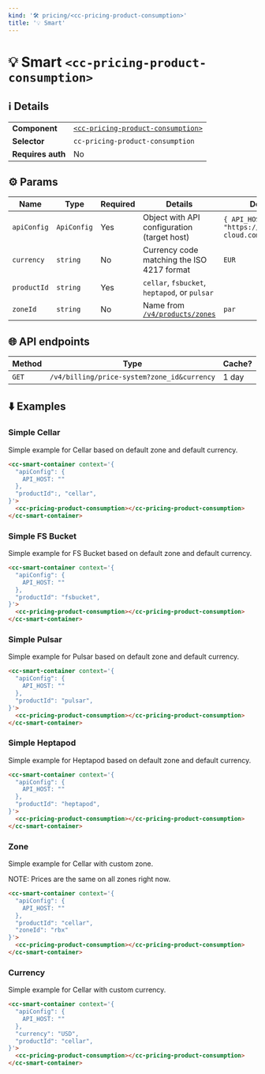 ```yaml
---
kind: '🛠 pricing/<cc-pricing-product-consumption>'
title: '💡 Smart'
---
```


# 💡 Smart `<cc-pricing-product-consumption>`

## ℹ️ Details

<table>
  <tr><td><strong>Component    </strong> <td><a href="https://www.clever-cloud.com/developers/doc/clever-components/?path=/docs/%F0%9F%9B%A0-pricing-cc-pricing-product-consumption--default-story"><code>&lt;cc-pricing-product-consumption></code></a>
  <tr><td><strong>Selector     </strong> <td><code>cc-pricing-product-consumption</code>
  <tr><td><strong>Requires auth</strong> <td>No
</table>

## ⚙️ Params

| Name        | Type        | Required | Details                                                                                          | Default                                         |
|-------------|-------------|----------|--------------------------------------------------------------------------------------------------|-------------------------------------------------|
| `apiConfig` | `ApiConfig` | Yes      | Object with API configuration (target host)                                                      | `{ API_HOST: "https://api.clever-cloud.com" }`  |
| `currency`  | `string`    | No       | Currency code matching the ISO 4217 format                                                       | `EUR`                                           |
| `productId` | `string`    | Yes      | `cellar`, `fsbucket`, `heptapod`, or `pulsar`                                                    |                                                 |
| `zoneId`    | `string`    | No       | Name from [`/v4/products/zones`](https://api.clever-cloud.com/v4/products/zones)                 | `par`                                           |

## 🌐 API endpoints

| Method | Type                                             | Cache? |
|--------|--------------------------------------------------|--------|
| `GET`  | `/v4/billing/price-system?zone_id&currency`      | 1 day  |

## ⬇️️ Examples

### Simple Cellar

Simple example for Cellar based on default zone and default currency.

```html
<cc-smart-container context='{
  "apiConfig": {
    API_HOST: ""
  },
  "productId":, "cellar",
}'>
  <cc-pricing-product-consumption></cc-pricing-product-consumption>
</cc-smart-container>
```

### Simple FS Bucket

Simple example for FS Bucket based on default zone and default currency.

```html
<cc-smart-container context='{
  "apiConfig": {
    API_HOST: ""
  },
  "productId": "fsbucket",
}'>
  <cc-pricing-product-consumption></cc-pricing-product-consumption>
</cc-smart-container>
```

### Simple Pulsar

Simple example for Pulsar based on default zone and default currency.

```html
<cc-smart-container context='{
  "apiConfig": {
    API_HOST: ""
  },
  "productId": "pulsar",
}'>
  <cc-pricing-product-consumption></cc-pricing-product-consumption>
</cc-smart-container>
```

### Simple Heptapod

Simple example for Heptapod based on default zone and default currency.

```html
<cc-smart-container context='{
  "apiConfig": {
    API_HOST: ""
  },
  "productId": "heptapod",
}'>
  <cc-pricing-product-consumption></cc-pricing-product-consumption>
</cc-smart-container>
```

### Zone

Simple example for Cellar with custom zone.

NOTE: Prices are the same on all zones right now.

```html
<cc-smart-container context='{
  "apiConfig": {
    API_HOST: ""
  },
  "productId": "cellar",
  "zoneId": "rbx"
}'>
  <cc-pricing-product-consumption></cc-pricing-product-consumption>
</cc-smart-container>
```

### Currency

Simple example for Cellar with custom currency.

```html
<cc-smart-container context='{
  "apiConfig": {
    API_HOST: ""
  },
  "currency": "USD",
  "productId": "cellar",
}'>
  <cc-pricing-product-consumption></cc-pricing-product-consumption>
</cc-smart-container>
```
